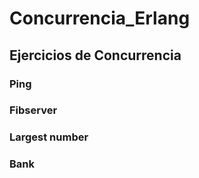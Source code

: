 # Concurrencia_Erlang
## Ejercicios de Concurrencia

### Ping

### Fibserver

### Largest number

### Bank
